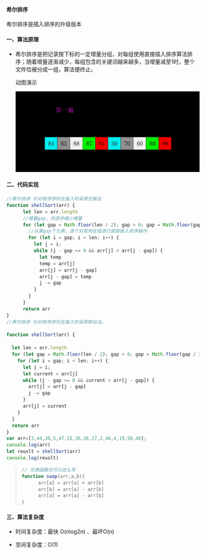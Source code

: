 #### 希尔排序

希尔排序是插入排序的升级版本

#### 一、算法原理

- 希尔排序是把记录按下标的一定增量分组，对每组使用直接插入排序算法排序；随着增量逐渐减少，每组包含的关键词越来越多，当增量减至1时，整个文件恰被分成一组，算法便终止。

  动图演示

  ![shellSort](../../../image/shellSort.gif)

#### 二、代码实现

```javascript
//希尔排序 针对有序序列在插入时采用交换法
function shellSort(arr) {
      let len = arr.length
      //增量gap，并逐步缩小增量
      for (let gap = Math.floor(len / 2); gap > 0; gap = Math.floor(gap / 2)) {
        //从第gap个元素，逐个对其所在组进行直接插入排序操作
        for (let i = gap; i < len; i++) {
          let j = i;  
          while (j - gap >= 0 && arr[j] < arr[j - gap]) {
            let temp
            temp = arr[j]
            arr[j] = arr[j - gap]
            arr[j - gap] = temp
            j -= gap
          }
        }
      }
      return arr
}
//希尔排序 针对有序序列在插入时采用移动法。

function shellSort(arr) {

  let len = arr.length
  for (let gap = Math.floor(len / 2); gap > 0; gap = Math.floor(gap / 2)) {
    for (let i = gap; i < len; i++) {
      let j = i;
      let current = arr[j]
      while (j - gap >= 0 && current < arr[j - gap]) {
        arr[j] = arr[j - gap]
        j -= gap
      }
      arr[j] = current
    }
  }
  return arr
}
var arr=[3,44,38,5,47,15,36,26,27,2,46,4,19,50,48];
console.log(arr)
let reuslt = shellSort(arr)
console.log(reuslt)
```

> ```javascript
> // 交换函数也可以这么写
> function swap(arr,a,b){
>   	arr[a] = arr[a] + arr[b]
>   	arr[b] = arr[a] - arr[b]
>   	arr[a] = arr[a] - arr[b]
> }
> ```
>
> 

#### 三、算法复杂度

- 时间复杂度：最快 O(nlog2n) 、最坏O(n)

- 空间复杂度：O(1)

